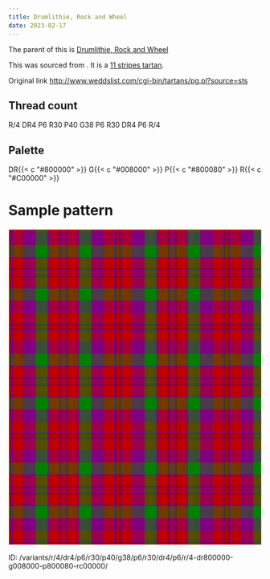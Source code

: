 ```yaml
---
title: Drumlithie, Rock and Wheel
date: 2023-02-17
---
```

The parent of this is [Drumlithie, Rock and Wheel](/tartans/r/4/dr4/p6/r30/p40/g38/p6/r30/dr4/p6/r/4/)


This was sourced from <no value>.  It is a [11 stripes tartan](/stripes/stripes11/).

Original link http://www.weddslist.com/cgi-bin/tartans/pg.pl?source=sts

## Thread count
R/4 DR4 P6 R30 P40 G38 P6 R30 DR4 P6 R/4

## Palette
DR{{< c "#800000" >}} G{{< c "#008000" >}} P{{< c "#800080" >}} R{{< c "#C00000" >}}

# Sample pattern

![Tartan detail](tartan.png "R/4 DR4 P6 R30 P40 G38 P6 R30 DR4 P6 R/4 tartan")

ID: /variants/r/4/dr4/p6/r30/p40/g38/p6/r30/dr4/p6/r/4-dr800000-g008000-p800080-rc00000/